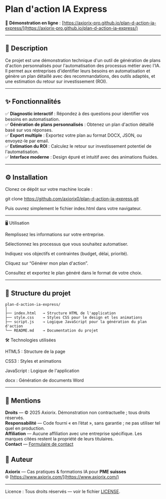 # Plan d'action IA Express

🚀 **Démonstration en ligne** : [https://axiorix-pro.github.io/plan-d-action-ia-express/](https://axiorix-pro.github.io/plan-d-action-ia-express/)

---

## 📌 Description

Ce projet est une démonstration technique d'un outil de génération de plans d'action personnalisés pour l'automatisation des processus métier avec l'IA.  
Il permet aux entreprises d'identifier leurs besoins en automatisation et génère un plan détaillé avec des recommandations, des outils adaptés, et une estimation du retour sur investissement (ROI).

---

## ✨ Fonctionnalités

✅ **Diagnostic interactif** : Répondez à des questions pour identifier vos besoins en automatisation.  
✅ **Génération de plans personnalisés** : Obtenez un plan d'action détaillé basé sur vos réponses.  
✅ **Export multiple** : Exportez votre plan au format DOCX, JSON, ou envoyez-le par email.  
✅ **Estimation du ROI** : Calculez le retour sur investissement potentiel de l'automatisation.  
✅ **Interface moderne** : Design épuré et intuitif avec des animations fluides.  

---

## ⚙️ Installation

Clonez ce dépôt sur votre machine locale :

git clone https://github.com/axiorix0/plan-d-action-ia-express.git

Puis ouvrez simplement le fichier index.html dans votre navigateur.

---

🖥️ Utilisation

Remplissez les informations sur votre entreprise.

Sélectionnez les processus que vous souhaitez automatiser.

Indiquez vos objectifs et contraintes (budget, délai, priorité).

Cliquez sur “Générer mon plan d'action”.

Consultez et exportez le plan généré dans le format de votre choix.

---
## 📂 Structure du projet

```plaintext
plan-d-action-ia-express/
│
├── index.html   → Structure HTML de l'application
├── style.css    → Styles CSS pour le design et les animations
├── script.js    → Logique JavaScript pour la génération du plan d'action
└── README.md    → Documentation du projet
```
🛠️ Technologies utilisées

HTML5 : Structure de la page

CSS3 : Styles et animations

JavaScript : Logique de l'application

docx : Génération de documents Word

---

## 🧾 Mentions

**Droits** — © 2025 Axiorix. Démonstration non contractuelle ; tous droits réservés.  
**Responsabilité** — Code fourni « en l’état », sans garantie ; ne pas utiliser tel quel en production.  
**Affiliation** — Aucune affiliation avec une entreprise spécifique. Les marques citées restent la propriété de leurs titulaires.  
**Contact** — [Formulaire de contact](https://www.axiorix.com/#contact)

## 🤝 Auteur

**Axiorix** — Cas pratiques & formations IA pour **PME suisses**  
🌐 [https://www.axiorix.com/](https://www.axiorix.com/)

---

Licence : Tous droits réservés — voir le fichier [LICENSE](LICENSE).
